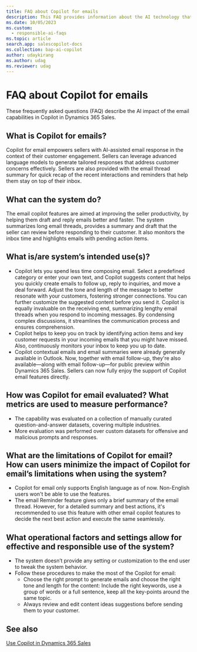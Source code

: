```yaml
---
title: FAQ about Copilot for emails
description: This FAQ provides information about the AI technology that's used in Dynamics 365 Sales for emails. This FAQ also includes key considerations and details about how AI is used, how it was tested and evaluated, and any specific limitations.
ms.date: 10/05/2023
ms.custom: 
  - responsible-ai-faqs
ms.topic: article
search.app: salescopilot-docs
ms.collection: bap-ai-copilot 
author: udaykirang
ms.author: udag
ms.reviewer: udag
---
```


# FAQ about Copilot for emails

These frequently asked questions (FAQ) describe the AI impact of the email capabilities in Copilot in Dynamics 365 Sales.

## What is Copilot for emails?

Copilot for email empowers sellers with AI-assisted email response in the context of their customer engagement. Sellers can leverage advanced language models to generate tailored responses that address customer concerns effectively. Sellers are also provided with the email thread summary for quick recap of the recent interactions and reminders that help them stay on top of their inbox.

##	What can the system do? 

The email copilot features are aimed at improving the seller productivity, by helping them draft and reply emails better and faster. The system summarizes long email threads, provides a summary and draft that the seller can review before responding to their customer. It also monitors the inbox time and highlights emails with pending action items.

## What is/are system’s intended use(s)?

- Copilot lets you spend less time composing email. Select a predefined category or enter your own text, and Copilot suggests content that helps you quickly create emails to follow up, reply to inquiries, and move a deal forward. Adjust the tone and length of the message to better resonate with your customers, fostering stronger connections. You can further customize the suggested content before you send it. Copilot is equally invaluable on the receiving end, summarizing lengthy email threads when you respond to incoming messages. By condensing complex discussions, it streamlines the communication process and ensures comprehension.  
- Copilot helps to keep you on track by identifying action items and key customer requests in your incoming emails that you might have missed. Also, continuously monitors your inbox to keep you up to date.  
- Copilot contextual emails and email summaries were already generally available in Outlook. Now, together with email follow-up, they're also available—along with email follow-up&mdash;for public preview within Dynamics 365 Sales. Sellers can now fully enjoy the support of Copilot email features directly.

##	How was Copilot for email evaluated? What metrics are used to measure performance?

-	The capability was evaluated on a collection of manually curated question-and-answer datasets, covering multiple industries.
-	More evaluation was performed over custom datasets for offensive and malicious prompts and responses.

##	What are the limitations of Copilot for email? How can users minimize the impact of Copilot for email’s limitations when using the system?

-	Copilot for email only supports English language as of now. Non-English users won't be able to use the features.
-	The email Reminder feature gives only a brief summary of the email thread. However, for a detailed summary and best actions, it's recommended to use this feature with other email copilot features to decide the next best action and execute the same seamlessly.

##	What operational factors and settings allow for effective and responsible use of the system?

- The system doesn’t provide any setting or customization to the end user to tweak the system behavior.
- Follow these procedures to make the most of the Copilot for email:
    -	Choose the right prompt to generate emails and choose the right tone and length for the content: Include the right keywords, use a group of words or a full sentence, keep all the key-points around the same topic.
    -	Always review and edit content ideas suggestions before sending them to your customer.


## See also

[Use Copilot in Dynamics 365 Sales](use-sales-copilot.md)